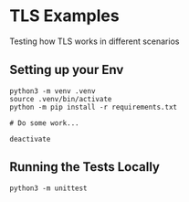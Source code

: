 # TLS Examples

Testing how TLS works in different scenarios

## Setting up your Env

```
python3 -m venv .venv
source .venv/bin/activate
python -m pip install -r requirements.txt

# Do some work...

deactivate
```

## Running the Tests Locally

```
python3 -m unittest
```
